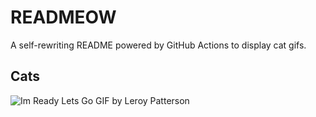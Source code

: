 # READMEOW

A self-rewriting README powered by GitHub Actions to display cat gifs.

## Cats

![Im Ready Lets Go GIF by Leroy Patterson](https://media3.giphy.com/media/CjmvTCZf2U3p09Cn0h/200.gif?cid=9acd02dadptmicby45w8jptkvqzze2dgk402bvof02e5u6tx&ep=v1_gifs_search&rid=200.gif&ct=g)
